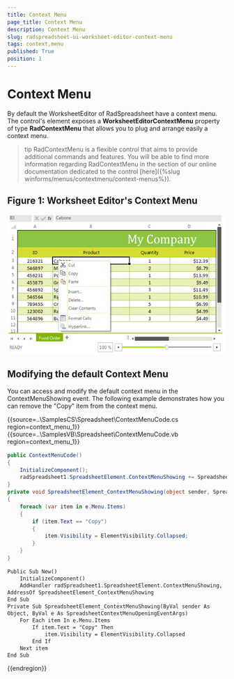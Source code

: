 ```yaml
---
title: Context Menu
page_title: Context Menu
description: Context Menu
slug: radspreadsheet-ui-worksheet-editor-context-menu
tags: context,menu
published: True
position: 1
---
```


# Context Menu

By default the WorksheetEditor of RadSpreadsheet have a context menu. The control's element exposes a __WorksheetEditorContextMenu__ property of type __RadContextMenu__ that allows you to plug and arrange easily a context menu.      

>tip RadContextMenu is a flexible control that aims to provide additional commands and features. You will be able to find more information regarding RadContextMenu in the section of our online documentation dedicated to the control [here]({%slug winforms/menus/contextmenu/context-menus%}).
        

## Figure 1: Worksheet Editor's Context Menu

![Rad Spreadsheet UI Worksheet Editor Context Menu 01](images/RadSpreadsheet_UI_Worksheet_Editor_Context_Menu_01.png)

## Modifying the default Context Menu

You can access and modify the default context menu in the ContextMenuShowing event. The following example demonstrates how you can remove the "Copy" item from the context menu.

{{source=..\SamplesCS\Spreadsheet\ContextMenuCode.cs region=context_menu_1}} 
{{source=..\SamplesVB\Spreadsheet\ContextMenuCode.vb region=context_menu_1}}
````C#
public ContextMenuCode()
{
    InitializeComponent();
    radSpreadsheet1.SpreadsheetElement.ContextMenuShowing += SpreadsheetElement_ContextMenuShowing;
}
private void SpreadsheetElement_ContextMenuShowing(object sender, SpreadsheetContextMenuOpeningEventArgs e)
{
    foreach (var item in e.Menu.Items)
    {
        if (item.Text == "Copy")
        {
            item.Visibility = ElementVisibility.Collapsed;
        }
    }
}

````
````VB.NET
Public Sub New()
    InitializeComponent()
    AddHandler radSpreadsheet1.SpreadsheetElement.ContextMenuShowing, AddressOf SpreadsheetElement_ContextMenuShowing
End Sub
Private Sub SpreadsheetElement_ContextMenuShowing(ByVal sender As Object, ByVal e As SpreadsheetContextMenuOpeningEventArgs)
    For Each item In e.Menu.Items
        If item.Text = "Copy" Then
            item.Visibility = ElementVisibility.Collapsed
        End If
    Next item
End Sub

```` 
 
{{endregion}}
